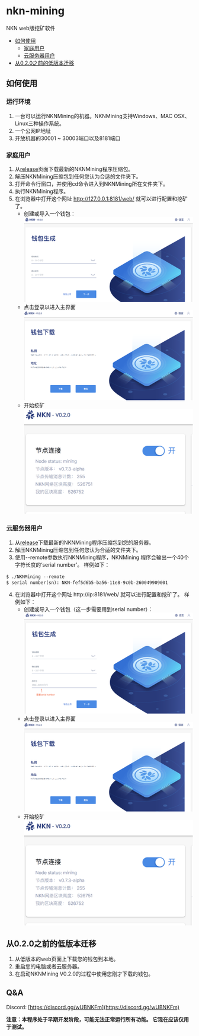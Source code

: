 # nkn-mining

NKN web版挖矿软件 

+ [如何使用](#如何使用)
    - [家庭用户](#家庭用户)
    - [云服务器用户](#云服务器用户)
+ [从0.2.0之前的低版本迁移](#从020之前的低版本迁移)



## 如何使用 

### 运行环境

1. 一台可以运行NKNMining的机器。NKNMining支持Windows、MAC OSX、Linux三种操作系统。
2. 一个公网IP地址
3. 开放机器的30001 ~ 30003端口以及8181端口


### 家庭用户
1. 从[release](https://github.com/nknorg/nkn-mining/releases)页面下载最新的NKNMining程序压缩包。
2. 解压NKNMining压缩包到任何您认为合适的文件夹下。
3. 打开命令行窗口，并使用cd命令进入到NKNMining所在文件夹下。 
4. 执行NKNMining程序。
5. 在浏览器中打开这个网址 http://127.0.0.1:8181/web/ 就可以进行配置和挖矿了。 
    - 创建或导入一个钱包： 
    ![](.gitbook/zh/local_create.png)
    - 点击登录以进入主界面
    ![](.gitbook/zh/show_wallet.png)
    - 开始挖矿
    ![](.gitbook/zh/mining.png)

### 云服务器用户 
1. 从[release](https://github.com/nknorg/nkn-mining/releases)下载最新的NKNMining程序压缩包到您的服务器。
2. 解压NKNMining压缩包到任何您认为合适的文件夹下。
3. 使用--remote参数执行NKNMining程序，NKNMining 程序会输出一个40个字符长度的‘serial number’。 样例如下： 
```text
$ ./NKNMining --remote
$ serial number(sn): NKN-fef5d6b5-ba56-11e8-9c0b-260049909001
```

4. 在浏览器中打开这个网址 http://ip:8181/web/ 就可以进行配置和挖矿了。 样例如下：
    - 创建或导入一个钱包（这一步需要用到serial number）： 
    ![](.gitbook/zh/remote_create.png)
    - 点击登录以进入主界面
    ![](.gitbook/zh/show_wallet.png)
    - 开始挖矿
    ![](.gitbook/zh/mining.png)


## 从0.2.0之前的低版本迁移 
1. 从低版本的web页面上下载您的钱包到本地。
2. 重启您的电脑或者云服务器。
3. 在启动NKNMining V0.2.0的过程中使用您刚才下载的钱包。

## Q&A 

Discord: [https://discord.gg/wUBNKFm](https://discord.gg/wUBNKFm)

 **注意：本程序处于早期开发阶段，可能无法正常运行所有功能。 它现在应该仅用于测试。**
